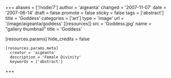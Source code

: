 +++
aliases = ['/node/7']
author = 'aigeanta'
changed = '2007-11-07'
date = '2007-06-14'
draft = false
promote = false
sticky = false
tags = ['abstract']
title = 'Goddess'
categories = ['art']
type = 'image'
url = '/image/aigeanta/goddess'
[[resources]]
  src = 'Goddess.jpg'
  name = "gallery thumbnail"
  title = 'Goddess'

  [resources.params]
    hide_credits = false

    [resources.params.meta]
      creator = 'aigeanta'
      description = 'Female Divinity'
      keywords = ['abstract']
+++
